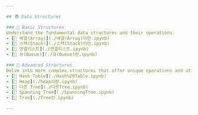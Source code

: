 ```yaml
---

## 📚 Data Structures

### 📗 Basic Structures
Understand the fundamental data structures and their operations.
- [🔗 배열(Array)](./배열(Array)이란.ipynb)
- [🔗 스택(Stack)](./스택(Stack)이란.ipynb)
- [🔗 연결리스트](./연결리스트.ipynb)
- [🔗 큐(Queue)](./큐(Queue)란.ipynb)

### 📗 Advanced Structures
Delve into more complex structures that offer unique operations and utilities.
- [🔗 Hash Table](./Hash%20Table.ipynb)
- [🔗 Heap](./heap이란.ipynb)
- [🔗 다른 Tree](./다른Tree.ipynb)
- [🔗 Spanning Tree](./SpanningTree.ipynb)
- [🔗 Tree](./Tree란.ipynb)

---
```

